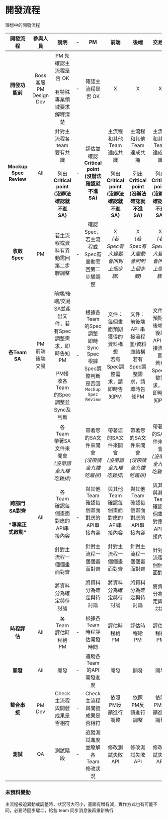 <div style="height:1000px">

# 開發流程

理想中的開發流程

|開發流程|參與人員|說明|-|PM|前端|後端|交易室|QA|
|:-:|:-:|:-:|:-:|:-:|:-:|:-:|:-:|:-:|
|**開發功能前**|Boss<br>客服<br>PM<br>Design<br>Dev|PM 先確認主流程是否 OK<br><br>有特殊專業領域要求解釋清楚|-|確認主流程是否 OK|X|X|X|X|
|**Mockup Spec Review**|All| 針對主流程各 team 要有共識 <br><br> 列出 **Critical point**<br>**(沒辦法確認就不進SA)** |-|評估並確認 **Critical point** **(沒辦法確認就不進SA)**|主流程和其他Team達成共識 <br><br>列出 **Critical point**<br>**(沒辦法確認就不進SA)**|主流程和其他Team達成共識 <br><br>列出 **Critical point**<br>**(沒辦法確認就不進SA)**|主流程和其他Team達成共識 <br><br>列出 **Critical point**<br>**(沒辦法確認就不進SA)**|主流程和其他Team達成共識 <br><br>列出 **Critical point**<br>**(沒辦法確認就不進SA)**|
|**收斂Spec**|PM|若主流程或資料有異動需回第二步驟調整|-|確認Spec，若主流程或Spec有異動需回第二步驟調整|X<br>*(若Spec有大變動會回到上個步驟)*|X<br>*(若Spec有大變動會回到上個步驟)*|X<br>*(若Spec有大變動會回到上個步驟)*|X<br>*(若Spec有大變動會回到上個步驟)*|
|**各Team SA**|PM<br>前端<br>後端<br>交易| 前端/後端/交易 SA並產出文件，若有Spec調整需求，即時告知PM<br><br> PM接收各Team的Spec調整並Sync及判斷 |-|根據各Team的Spec調整<br>即時Sync Spec<br>根據Spec調整判斷是否回 `Mockup Spec Review`|文件：每個畫面預期獲得的資料構想<br>若有Spec調整需求，請即時告知PM|文件：前後端 API 串接流程圖/資料庫結構<br>若有Spec調整需求，請即時告知PM|文件：預期前後端或後端 API 串接流程圖<br>若有Spec調整需求，請即時告知PM| 文件：可預期的 Test Cases|
|**跨部門SA對齊**<br><br>**\*專案正式啟動\***|All|各Team帶著SA文件來開會<br>*(沒帶請全九樓吃雞排)*<br><br>各Team確認每個畫面對應的API串接內容<br><br>針對主流程一個個畫面對齊<br><br>將資料分為確定與待討論|-|帶著您的SA文件來開會<br>*(沒帶請全九樓吃雞排)*<br><br>與其他Team確認每個畫面對應的API串接內容<br><br>針對主流程一個個畫面對齊<br><br>將資料分為確定與待討論|帶著您的SA文件來開會<br>*(沒帶請全九樓吃雞排)*<br><br>與其他Team確認每個畫面對應的API串接內容<br><br>針對主流程一個個畫面對齊<br><br>將資料分為確定與待討論|帶著您的SA文件來開會<br>*(沒帶請全九樓吃雞排)*<br><br>與其他Team確認每個畫面對應的API串接內容<br><br>針對主流程一個個畫面對齊<br><br>將資料分為確定與待討論|帶著您的SA文件來開會<br>*(沒帶請全九樓吃雞排)*<br><br>與其他與其他Team確認每個畫面對應的API串接內容<br><br>針對主流程一個個畫面對齊<br><br>將資料分為確定與待討論|帶著您的SA文件來開會<br>*(沒帶請全九樓吃雞排)*<br><br>與其他Team確認每個畫面對應的API串接內容<br><br>針對主流程一個個畫面對齊<br><br>將資料分為確定與待討論|
|**時程評估**|All|各Team評估時程給PM|-|根據各Team時程評估開發時間|評估時程給PM|評估時程給PM|評估時程給PM|評估時程給PM|
|**開發**|All|開發|-|追蹤各Team的API開發進度|開發|開發|開發|X|
|**整合串接**|PM<br>Dev|Check主流程與開發成果是否相符|-|Check主流程與開發成果是否相符|依照PM反饋進行調整|依照PM反饋進行調整|依照PM反饋進行調整|X|
|**測試**|QA|測試階段|-|追蹤測試進度並瞭解各Team修改狀況|修改測試失敗API|修改測試失敗API|修改測試失敗API|測試測試測試測試測試|

### 未預料變動
主流程被迫異動或調整時，狀況可大可小，畫面有增有減，實作方式也有可能不同，必要時回步驟二，給各 team 同步消息後再重新執行

</div>